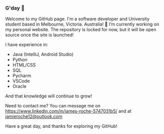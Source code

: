 ### G'day 👋
Welcome to my GitHub page. I'm a software developer and University student based in Melbourne, Victoria. Australia!
🔭 I’m currently working on my personal website. The repository is locked for now, but it will be open source once the site is launched!

I have experience in:
- Java (IntelliJ, Android Studio)
- Python
- HTML/CSS
- SQL
- Pycharm
- VSCode
- Oracle

And that knowledge will continue to grow!

Need to contact me? You can message me on  https://www.linkedin.com/in/james-roche-5747031b5/ and at jamieroche12@outlook.com

Have a great day, and thanks for exploring my GitHub!
<!--
**JRBOB123/JRBOB123** is a ✨ _special_ ✨ repository because its `README.md` (this file) appears on your GitHub profile.

Here are some ideas to get you started:

- 🔭 I’m currently working on ...
- 🌱 I’m currently learning ...
- 👯 I’m looking to collaborate on ...
- 🤔 I’m looking for help with ...
- 💬 Ask me about ...
- 📫 How to reach me: ...
- 😄 Pronouns: ...
- ⚡ Fun fact: ...
-->
